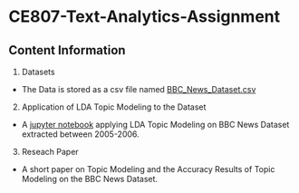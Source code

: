 # CE807-Text-Analytics-Assignment


## Content Information

1. Datasets
-  The Data is stored as a csv file named [BBC_News_Dataset.csv](https://github.com/Kensuzuki95/CE807-Text-Analytics-Assignment/blob/main/BBC_News_Dataset.csv)

2. Application of LDA Topic Modeling to the Dataset
- A [jupyter notebook](https://github.com/Kensuzuki95/CE807-Text-Analytics-Assignment/blob/main/LDA_Topic_Modeling_Application.ipynb) applying LDA Topic Modeling on BBC News Dataset extracted between 2005-2006.

3. Reseach Paper 
- A short paper on Topic Modeling and the Accuracy Results of Topic Modeling on the BBC News Dataset. 


